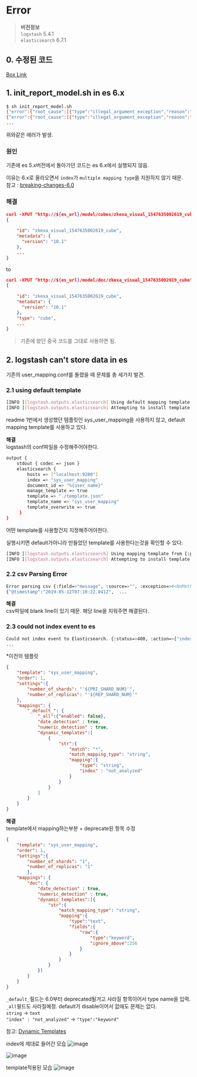 # Error
>**버전정보**  
>`logstash` 5.4.1  
>`elasticsearch` 6.7.1  

## 0. 수정된 코드 
[Box Link](https://ibm.ent.box.com/folder/76356961446)

## 1. init_report_model.sh in es 6.x

~~~bash
$ sh init_report_model.sh
{"error":{"root_cause":[{"type":"illegal_argument_exception","reason":"Rejecting mapping update to [model] as the final mapping would have more than 1 type: [cubes, doc]"}],"type":"illegal_argument_exception","reason":"Rejecting mapping update to [model] as the final mapping would have more than 1 type: [cubes, doc]"},"status":400}
{"error":{"root_cause":[{"type":"illegal_argument_exception","reason":"Rejecting mapping update to [model] as the final mapping would have more than 1 type: [cubes, doc]"}],"type":"illegal_argument_exception","reason":"Rejecting mapping update to [model] as the final mapping would have more than 1 type: [visualizations, doc]"},"status":400}
...
~~~  
위와같은 에러가 발생.  

### 원인
기존에 es 5.x버전에서 돌아가던 코드는 es 6.x에서 실행되지 않음.  

이유는 6.x로 올라오면서 `index`가 `multiple mapping type`을 지원하지 않기 때문.    
참고 : [breaking-changes-6.0](https://www.elastic.co/guide/en/elasticsearch/reference/6.0/breaking-changes-6.0.html)   

### 해결

~~~json
curl -XPUT "http://${es_url}/model/cubes/zkexa_visual_1547635002619_cube" -H 'Content-Type: application/json' -d'
{
  
    "id": "zkexa_visual_1547635002619_cube",
    "metadata": {
      "version": "10.1"
    },
    ...
}
~~~

to

~~~json
curl -XPUT "http://${es_url}/model/doc/zkexa_visual_1547635002619_cube" -H 'Content-Type: application/json' -d'
{
  
    "id": "zkexa_visual_1547635002619_cube",
    "metadata": {
      "version": "10.1"
    },
    "type": "cube",
    ...
}
~~~

>기존에 왔던 중국 코드를 그대로 사용하면 됨.

## 2. logstash can't store data in es

기존의 user_mapping.conf를 돌렸을 때 문제를 총 세가지 발견.

### 2.1 using default template
~~~bash
[INFO ][logstash.outputs.elasticsearch] Using default mapping template
[INFO ][logstash.outputs.elasticsearch] Attempting to install template {:manage_template=>{"template"=>"logstash-*", "version"=>60001, "settings"=>{"index.refresh_interval"=>"5s"}, "mappings"=>{"_default_"=>{"dynamic_templates"=>[{"message_field"=>{"path_match"=>"message", "match_mapping_type"=>"string", "mapping"=>{"type"=>"text", "norms"=>false}}}, {"string_fields"=>{"match"=>"*", "match_mapping_type"=>"string", "mapping"=>{"type"=>"text", "norms"=>false, "fields"=>{"keyword" =>{"type"=>"keyword", "ignore_above"=>256}}}}}], "properties"=>{"@timestamp"=>{"type"=>"date"}, "@version"=>{"type"=>"keyword"}, "geoip"=>{"dynamic"=>true, "properties"=>{"ip"=>{"type"=>"ip"}, "location"=>{"type"=>"geo_point"}, "latitude"=>{"type"=>"half_float"}, "longitude"=>{"type"=>"half_float"}}}}}}}}
~~~
readme 1번에서 생성했던 템플릿인 sys_user_mapping을 사용하지 않고, default mapping template를 사용하고 있다.  

**해결**  
logstash의 conf파일을 수정해주어야한다.  

~~~bash
output {
    stdout { codec => json }
    elasticsearch {
        hosts => ["localhost:9200"]
        index => "sys_user_mapping"
        document_id => "%{user_name}"
        manage_template => true
        template => "./template.json"
        template_name => "sys_user_mapping"
        template_overwrite => true
     }
}
~~~
어떤 template를 사용할건지 지정해주어야한다.  

실행시키면 default가아니라 만들었던 template를 사용한다는것을 확인할 수 있다.  
~~~bash
[INFO ][logstash.outputs.elasticsearch] Using mapping template from {:path=>"./template.json"}
[INFO ][logstash.outputs.elasticsearch] Attempting to install template {:manage_template=>{"template"=>"sys_user_mapping", "order"=>1, "settings"=>{"number_of_shards"=>"1", "number_of_replicas"=>"1"}, "mappings"=>{"_default_"=>{"_all"=>{"enabled"=>false}, "date_detection"=>true, "numeric_detection"=>true, "dynamic_templates"=>[{"str"=>{"match"=>"*", "match_mapping_type"=>"string", "mapping"=>{"type"=>"text", "fields"=>{"raw"=>{"type"=>"keyword", "ignore_above"=>256}}}}}]}}}}
~~~

### 2.2 csv Parsing Error
~~~bash
Error parsing csv {:field=>"message", :source=>"", :exception=>#<NoMethodError: undefined method `each_index' for nil:NilClass>}
{"@timestamp":"2019-05-12T07:10:22.841Z",  ...
~~~

**해결**  
csv파일에 blank line이 있기 때문. 해당 line을 지워주면 해결된다.    


### 2.3 could not index event to es
~~~bash
Could not index event to Elasticsearch. {:status=>400, :action=>["index", {:_id=>"panpan", :_index=>"sys_user_mapping", :_type=>"doc", :routing=>nil}, #<LogStash::Event:0x1f14851a>], :response=>{"index"=>{"_index"=>"sys_user_mapping", "_type"=>"doc", "_id"=>"panpan", "status"=>400, "error"=>{"type"=>"mapper_parsing_exception", "reason"=>"failed to find type parsed [string] for [user_name]"}}}}
...
~~~  

*이전의 템플릿
~~~json
{
    "template": "sys_user_mapping",
    "order": 1,
    "settings":{
        "number_of_shards": "'${PRI_SHARD_NUM}'",
        "number_of_replicas": "'${REP_SHARD_NUM}'"
    },
    "mappings": {
        "_default_": {
            "_all":{"enabled": false},
            "date_detection" : true,
            "numeric_detection" : true,
            "dynamic_templates":[
                {
                    "str":{
                        "match": "*",
                        "match_mapping_type": "string",
                        "mapping":{
                            "type": "string",
                            "index" : "not_analyzed"
                        }
                    }
                }
            ]
        }
    }
}
~~~


**해결**  
template에서 mapping하는부분 + deprecate된 항목 수정

~~~json
{
    "template": "sys_user_mapping",
    "order": 1,
    "settings":{
        "number_of_shards": "1",
        "number_of_replicas": "1"
        },
    "mappings": {
        "doc": {
            "date_detection" : true,
            "numeric_detection" : true,
            "dynamic_templates":[{
                "str":{
                    "match_mapping_type": "string",
                    "mapping":{
                        "type":"text",
                        "fields":{
                            "raw":{
                                "type":"keyword",
                                "ignore_above":256
                            }
                        }
                    }
                }
            }]
        }
    }
}
~~~
`_default_`필드는 6.0부터 deprecated될거고 사라질 항목이어서 type name을 입력.   
`_all`필드도 사라질예정. default가 disable이어서 없애도 문제는 없다.    
`string` -> `text`  
`"index" : "not_analyzed"` -> `"type":"keyword"`  

참고: [Dynamic Templates](https://www.elastic.co/guide/en/elasticsearch/reference/current/dynamic-templates.html#match-unmatch)  


index에 제대로 들어간 모습
![image](https://user-images.githubusercontent.com/15958325/57582284-aaa50480-74fd-11e9-9343-f944e2ffa023.png)  

![image](https://user-images.githubusercontent.com/15958325/57582287-babce400-74fd-11e9-91af-5ccaeb22df94.png)  


template적용된 모습
![image](https://user-images.githubusercontent.com/15958325/57582300-dc1dd000-74fd-11e9-9a9f-20f9b4bf0adb.png)  



